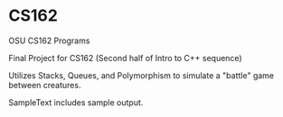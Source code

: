 # CS162
OSU CS162 Programs

Final Project for CS162 (Second half of Intro to C++ sequence)

Utilizes Stacks, Queues, and Polymorphism to simulate a "battle" game between creatures.

SampleText includes sample output.
